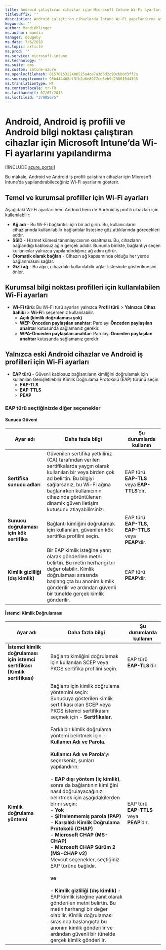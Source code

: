 ```yaml
---
title: Android çalıştıran cihazlar için Microsoft Intune Wi-Fi ayarlarını yapılandırma
titleSuffix: ''
description: Android çalıştıran cihazlarda Intune Wi-Fi yapılandırma ayarlarını öğrenin.
keywords: ''
author: MandiOhlinger
ms.author: mandia
manager: dougeby
ms.date: 7/6/2018
ms.topic: article
ms.prod: ''
ms.service: microsoft-intune
ms.technology: ''
ms.suite: ems
ms.custom: intune-azure
ms.openlocfilehash: 0157815322488525a4ce7a3d6d2c90cbb8d3ff2a
ms.sourcegitcommit: 98b444468df3fb2a6e8977ce5eb9d238610d4398
ms.translationtype: HT
ms.contentlocale: tr-TR
ms.lasthandoff: 07/07/2018
ms.locfileid: "37905675"
---
```

# <a name="configure-wi-fi-settings-in-microsoft-intune-for-devices-running-android-android-work-profiles-and-android-kiosk-devices"></a>Android, Android iş profili ve Android bilgi noktası çalıştıran cihazlar için Microsoft Intune’da Wi-Fi ayarlarını yapılandırma

[!INCLUDE [azure_portal](./includes/azure_portal.md)]

Bu makale, Android ve Android iş profili çalıştıran cihazlar için Microsoft Intune’da yapılandırabileceğiniz Wi-Fi ayarlarını gösterir.

## <a name="wi-fi-settings-for-basic-and-enterprise-profiles"></a>Temel ve kurumsal profiller için Wi-Fi ayarları

Aşağıdaki Wi-Fi ayarları hem Android hem de Android iş profili cihazları için kullanılabilir:

- **Ağ adı** - Bu Wi-Fi bağlantısı için bir ad girin. Bu, kullanıcıların cihazlarında kullanılabilir bağlantılar listesine göz attıklarında görecekleri addır.
- **SSID** - Hizmet kümesi tanımlayıcısının kısaltması. Bu, cihazların bağlandığı kablosuz ağın gerçek adıdır. Bununla birlikte, bağlantıyı seçen kullanıcılar yalnızca yapılandırdığınız ağ adını görür.
- **Otomatik olarak bağlan** - Cihazın ağ kapsamında olduğu her yerde bağlanmasını sağlar.
- **Gizli ağ** - Bu ağın, cihazdaki kullanılabilir ağlar listesinde gösterilmesini önler.

## <a name="wi-fi-settings-available-for-enterprise-kiosk-profiles"></a>Kurumsal bilgi noktası profilleri için kullanılabilen Wi-Fi ayarları
- **Wi-Fi türü**: Bu Wi-Fi türü ayarları yalnızca **Profil türü** > **Yalnızca Cihaz Sahibi** > **Wi-Fi**’ı seçerseniz kullanılabilir.
    - **Açık (kimlik doğrulaması yok)**
    - **WEP-Önceden paylaşılan anahtar**: Parolayı **Önceden paylaşılan anahtar** kutusunda sağlamanız gerekir.
    - **WPA-Önceden paylaşılan anahtar**: Parolayı **Önceden paylaşılan anahtar** kutusunda sağlamanız gerekir

## <a name="wi-fi-settings-for-android-legacy-and-android-work-profiles-only"></a>Yalnızca eski Android cihazlar ve Android iş profilleri için Wi-Fi ayarları

- **EAP türü** - Güvenli kablosuz bağlantıların kimliğini doğrulamak için kullanılan Genişletilebilir Kimlik Doğrulama Protokolü (EAP) türünü seçin:
    - **EAP-TLS**
    - **EAP-TTLS**
    - **PEAP**

### <a name="further-options-when-you-choose-an-eap-type"></a>EAP türü seçtiğinizde diğer seçenekler

#### <a name="server-trust"></a>Sunucu Güveni



|Ayar adı|Daha fazla bilgi|Şu durumlarda kullanın|
|-------------|---------------|-----------|
|**Sertifika sunucu adları**|Güvenilen sertifika yetkiliniz (CA) tarafından verilen sertifikalarda yaygın olarak kullanılan bir veya birden çok ad belirtin. Bu bilgiyi sağlarsanız, bu Wi-Fi ağına bağlanırken kullanıcının cihazında görüntülenen dinamik güven iletişim kutusunu atlayabilirsiniz.|EAP türü **EAP-TLS** veya **EAP-TTLS**’dir.|
|**Sunucu doğrulaması için kök sertifika**|Bağlantı kimliğini doğrulamak için kullanılan, güvenilen kök sertifika profilini seçin. |EAP türü **EAP-TLS**, **EAP-TTLS** veya **PEAP**’dir.|
|**Kimlik gizliliği (dış kimlik)**|Bir EAP kimlik isteğine yanıt olarak gönderilen metni belirtin. Bu metin herhangi bir değer olabilir. Kimlik doğrulaması sırasında başlangıçta bu anonim kimlik gönderilir ve ardından güvenli bir tünelde gerçek kimlik gönderilir.|EAP türü **PEAP**’dir.|


#### <a name="client-authentication"></a>İstemci Kimlik Doğrulaması


|                                     Ayar adı                                     |                                                                                                                                                                                                                                                                                                                                                                                                                                                                                                                                                                       Daha fazla bilgi                                                                                                                                                                                                                                                                                                                                                                                                                                                                                                                                                                       |                            Şu durumlarda kullanın                            |
|--------------------------------------------------------------------------------------|--------------------------------------------------------------------------------------------------------------------------------------------------------------------------------------------------------------------------------------------------------------------------------------------------------------------------------------------------------------------------------------------------------------------------------------------------------------------------------------------------------------------------------------------------------------------------------------------------------------------------------------------------------------------------------------------------------------------------------------------------------------------------------------------------------------------------------------------------------------------------------------------------------------------------------------------------------------------------------------------------------------------------------------------------------------------------------------------------------------------------------------------------------------|----------------------------------------------------------------|
| <strong>İstemci kimlik doğrulaması için istemci sertifikası (Kimlik sertifikası)</strong> |                                                                                                                                                                                                                                                                                                                                                                                                                                                                                                                                       Bağlantı kimliğini doğrulamak için kullanılan SCEP veya PKCS sertifika profilini seçin.                                                                                                                                                                                                                                                                                                                                                                                                                                                                                                                                       |              EAP türü <strong>EAP-TLS</strong>’dir.              |
|                        <strong>Kimlik doğrulama yöntemi</strong>                        | Bağlantı için kimlik doğrulama yöntemini seçin:<br>Sunucuya gösterilen kimlik sertifikası olan SCEP veya PKCS istemci sertifikasını seçmek için - <strong>Sertifikalar</strong>.<br><br>Farklı bir kimlik doğrulama yöntemi belirtmek için - <strong>Kullanıcı Adı ve Parola</strong>. <br><br><strong>Kullanıcı Adı ve Parola</strong>’yı seçerseniz, şunları yapılandırın:<br><br>-  <strong>EAP dışı yöntem (iç kimlik)</strong>, sonra da bağlantının kimliğini nasıl doğrulayacağınızı belirtmek için aşağıdakilerden birini seçin:<br>- <strong>Yok</strong><br>- <strong>Şifrelenmemiş parola (PAP)</strong><br>- <strong>Karşılıklı Kimlik Doğrulama Protokolü (CHAP)</strong><br>- <strong>Microsoft CHAP (MS-CHAP)</strong><br>- <strong>Microsoft CHAP Sürüm 2 (MS-CHAP v2)</strong><br>Mevcut seçenekler, seçtiğiniz EAP türüne bağlıdır.<br><br><strong>ve</strong><br><br>- <strong>Kimlik gizliliği (dış kimlik)</strong> - EAP kimlik isteğine yanıt olarak gönderilen metni belirtin. Bu metin herhangi bir değer olabilir. Kimlik doğrulaması sırasında başlangıçta bu anonim kimlik gönderilir ve ardından güvenli bir tünelde gerçek kimlik gönderilir. | EAP türü <strong>EAP-TTLS</strong> veya <strong>PEAP</strong>’dir. |

